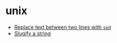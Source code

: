 # unix 

* [Replace text between two lines with `sed`](replace-text-between-two-lines-with-sed.md)
* [Slugify a string](slugify-a-string.md)
